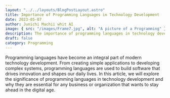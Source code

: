 ```yaml
---
layout: "../../layouts/BlogPostLayout.astro"
title: Importance of Programming Languages in Technology Development
date: 2023-05-07
author: Junichi Machii whit AI
image: { src: "/images/Frame7.jpg", alt: "A picture of a Programming" }
description: The importance of programming languages in technology development cannot be overstated. In this article, we explore why programming languages are critical and how they contribute to the advancement of technology.
draft: false
category: Programming
---
```


Programming languages have become an integral part of modern technology development. From creating simple applications to developing complex systems, programming languages are used to build software that drives innovation and shapes our daily lives. In this article, we will explore the significance of programming languages in technology development and why they are essential for any business or organization that wants to stay ahead in the digital age.